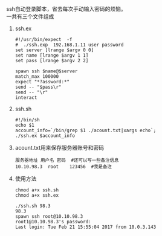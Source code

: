 ssh自动登录脚本，省去每次手动输入密码的烦恼。  
一共有三个文件组成
1. ssh.ex  
    ```
    #!/usr/bin/expect  -f
    #  ./ssh.exp  192.168.1.11 user password
    set server [lrange $argv 0 0]
    set name [lrange $argv 1 1]
    set pass [lrange $argv 2 2]
    
    spawn ssh $name@$server
    match_max 100000
    expect "*?assword:*"
    send -- "$pass\r"
    send -- "\r"
    interact
    ```
2. ssh.sh
    ```
    #!/bin/sh
    echo $1
    account_info=`/bin/grep $1 ./acount.txt|xargs echo`;
    ./ssh.ex $account_info
    ```
3. acount.txt用来保存服务器账号和密码  
    ```
    服务器地址 用户名 密码  #还可以写一些备注信息
    10.10.98.3	root	123456  #我是备注
    ```
4. 使用方法  
    ```
    chmod a+x ssh.sh
    chmod a+x ssh.ex
    
    ./ssh.sh 98.3
    98.3
    spawn ssh root@10.10.98.3
    root1@10.10.98.3's password: 
    Last login: Tue Feb 21 15:55:04 2017 from 10.0.3.143
    ```
